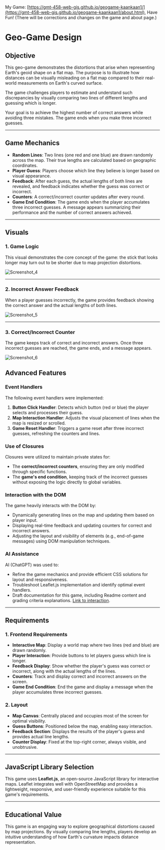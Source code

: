 My Game: [https://gmt-458-web-gis.github.io/geogame-kaankaan1/](https://gmt-458-web-gis.github.io/geogame-kaankaan1/about.html), Have Fun!
(There will be corrections and changes on the game and about page.)


# Geo-Game Design

## Objective

This geo-game demonstrates the distortions that arise when representing Earth's geoid shape on a flat map. The purpose is to illustrate how distances can be visually misleading on a flat map compared to their real-world measurements on Earth's curved surface.

The game challenges players to estimate and understand such discrepancies by visually comparing two lines of different lengths and guessing which is longer.

Your goal is to achieve the highest number of correct answers while avoiding three mistakes. The game ends when you make three incorrect guesses.

---

## Game Mechanics

- **Random Lines**: Two lines (one red and one blue) are drawn randomly across the map. Their true lengths are calculated based on geographic coordinates.
- **Player Guess**: Players choose which line they believe is longer based on visual appearance.
- **Feedback**: After each guess, the actual lengths of both lines are revealed, and feedback indicates whether the guess was correct or incorrect.
- **Counters**: A correct/incorrect counter updates after every round. 
- **Game End Condition**: The game ends when the player accumulates three incorrect guesses. A message appears summarizing their performance and the number of correct answers achieved.

---

## Visuals

### 1. **Game Logic**
This visual demonstrates the core concept of the game: the stick that looks longer may turn out to be shorter due to map projection distortions.

 ![Screenshot_4](https://github.com/user-attachments/assets/2b1a5d98-34df-46db-8a1d-c0ad6317f3a5)


---

### 2. **Incorrect Answer Feedback**
When a player guesses incorrectly, the game provides feedback showing the correct answer and the actual lengths of both lines.

 ![Screenshot_5](https://github.com/user-attachments/assets/c28917ba-fad1-499a-8e59-be314c415d86)


---

### 3. **Correct/Incorrect Counter**
The game keeps track of correct and incorrect answers. Once three incorrect guesses are reached, the game ends, and a message appears.

 ![Screenshot_6](https://github.com/user-attachments/assets/aa44e554-4521-4482-aead-6d333b150e63)

## Advanced Features

### Event Handlers
The following event handlers were implemented:
1. **Button Click Handler**: Detects which button (red or blue) the player selects and processes their guess.
2. **Map Interaction Handler**: Adjusts the visual placement of lines when the map is resized or scrolled.
3. **Game Reset Handler**: Triggers a game reset after three incorrect guesses, refreshing the counters and lines.

### Use of Closures 
Closures were utilized to maintain private states for:
- The **correct/incorrect counters**, ensuring they are only modified through specific functions.
- The **game's end condition**, keeping track of the incorrect guesses without exposing the logic directly to global variables.

### Interaction with the DOM 
The game heavily interacts with the DOM by:
- Dynamically generating lines on the map and updating them based on player input.
- Displaying real-time feedback and updating counters for correct and incorrect answers.
- Adjusting the layout and visibility of elements (e.g., end-of-game messages) using DOM manipulation techniques.

### AI Assistance 
AI (ChatGPT) was used to:
- Refine the game mechanics and provide efficient CSS solutions for layout and responsiveness.
- Troubleshoot Leaflet.js implementation and identify optimal event handlers.
- Draft documentation for this game, including Readme content and grading criteria explanations. [Link to interaction](https://openai.com).

---

## Requirements

### 1. **Frontend Requirements**
- **Interactive Map**: Display a world map where two lines (red and blue) are drawn randomly.
- **Player Interaction**: Provide buttons to let players guess which line is longer.
- **Feedback Display**: Show whether the player's guess was correct or incorrect, along with the actual lengths of the lines.
- **Counters**: Track and display correct and incorrect answers on the screen.
- **Game End Condition**: End the game and display a message when the player accumulates three incorrect guesses.

### 2. **Layout**
- **Map Canvas**: Centrally placed and occupies most of the screen for optimal visibility.
- **Guess Buttons**: Positioned below the map, enabling easy interaction.
- **Feedback Section**: Displays the results of the player's guess and provides actual line lengths.
- **Counter Display**: Fixed at the top-right corner, always visible, and unobtrusive.

---

## JavaScript Library Selection

This game uses **Leaflet.js**, an open-source JavaScript library for interactive maps. Leaflet integrates well with OpenStreetMap and provides a lightweight, responsive, and user-friendly experience suitable for this game's requirements.

---

## Educational Value

This game is an engaging way to explore geographical distortions caused by map projections. By visually comparing line lengths, players develop an intuitive understanding of how Earth's curvature impacts distance representation.
